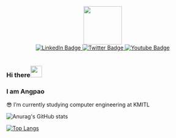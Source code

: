 <div id="header" align="center">
  <img src="https://media.giphy.com/media/M9gbBd9nbDrOTu1Mqx/giphy.gif" width="100"/>
  <div id="badges">
  <a href="https://www.facebook.com/angpao.martin.5/">
    <img src="https://img.shields.io/badge/Facebook-blue?style=for-the-badge&logo=facebook&logoColor=white" alt="LinkedIn Badge"/>
  </a>
  <a href="https://www.linkedin.com/in/surapat-wongprapaipak-494535254/">
    <img src="https://img.shields.io/badge/LinkedIn-purple?style=for-the-badge&logo=linkedin&logoColor=white" alt="Twitter Badge"/>
  </a>
  <a href="https://www.youtube.com/channel/UCqvJKESHQA6nCJ3qiaGIg0g">
    <img src="https://img.shields.io/badge/YouTube-red?style=for-the-badge&logo=youtube&logoColor=white" alt="Youtube Badge"/>
  </a>
  </div>
  <img src="https://komarev.com/ghpvc/?username=surapat12&style=flat-square&color=blue" alt=""/>
  <h1>
  </h1>
</div>
 
### Hi there<img src="https://media.giphy.com/media/hvRJCLFzcasrR4ia7z/giphy.gif" width="30px"/>
### I am Angpao

:sunglasses: I’m currently studying computer engineering at KMITL

![Anurag's GitHub stats](https://github-readme-stats.vercel.app/api?username=surapat12&show_icons=true&theme=radical)

[![Top Langs](https://github-readme-stats.vercel.app/api/top-langs/?username=surapat12&layout=compact&theme=vision-friendly-dark)](https://github.com/surapat12/github-readme-stats)


